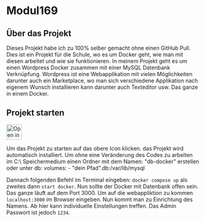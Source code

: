 # Modul169

## Über das Projekt
Dieses Projekt habe ich zu 100% selber gemacht ohne einen GitHub Pull. Dies ist ein Projekt für die Schule, wo es um Docker geht, wie man mit diesen arbeitet und wie sie funktionieren. In meinem Projekt geht es um einen Wordpress Docker zusammen mit einer MySQL Datenbank Verknüpfung. Wordpress ist eine Webapplikation mit vielen Möglichkeiten darunter auch ein Marketplace, wo man sich verschiedene Applikation nach eigenem Wunsch installieren kann darunter auch Texteditor usw. Das ganze in einem Docker.

## Projekt starten
<a href="https://vscode.dev/redirect?url=vscode://ms-vscode-remote.remote-containers/cloneInVolume?url=https://github.com/yannickbbzbl/Modul-347">
  <img 
    src="https://img.shields.io/badge/Open_in-DevContainer-blue?logo=visual-studio-code" 
    alt="Open in DevContainer" 
    height="40"
  >
</a>

Um das Projekt zu starten auf das obere Icon klicken. das Projekt wird automatisch installiert. Um ohne eine Veränderung des Codes zu arbeiten im C:\ Speichermedium einen Ordner mit dem Namen: "db-docker" erstellen oder unter db:
                                                                                                                                                                                                                                   volumes:
                                                                                                                                                                                                                                   - "dein Pfad"\.db:/var/lib/mysql

Dannach folgenden Befehl im Terminal eingeben: ``docker compose up`` als zweites dann ``start docker``. 
Nun sollte der Docker mit Datenbank offen sein. Das ganze läuft auf dem Port 3000. Um auf die webappliktion zu kommen ``localhost:3000`` im Browser eingeben. Nun kommt man zu Einrichtung des Namens. Ab hier kann individuelle Einstellungen treffen. Das Admin Passwort ist jedoch ``1234``.
